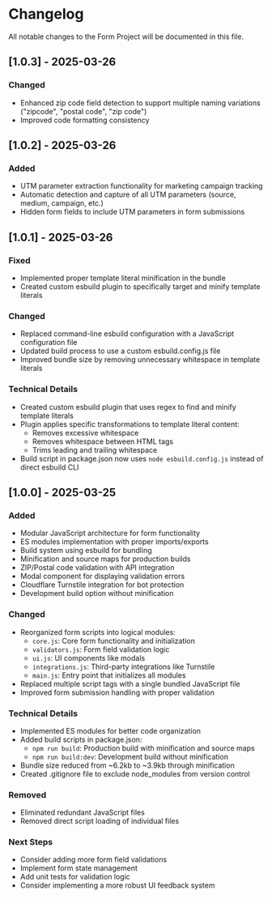 # Changelog

All notable changes to the Form Project will be documented in this file.

## [1.0.3] - 2025-03-26

### Changed

- Enhanced zip code field detection to support multiple naming variations ("zipcode", "postal code", "zip code")
- Improved code formatting consistency

## [1.0.2] - 2025-03-26

### Added

- UTM parameter extraction functionality for marketing campaign tracking
- Automatic detection and capture of all UTM parameters (source, medium, campaign, etc.)
- Hidden form fields to include UTM parameters in form submissions

## [1.0.1] - 2025-03-26

### Fixed

- Implemented proper template literal minification in the bundle
- Created custom esbuild plugin to specifically target and minify template literals

### Changed

- Replaced command-line esbuild configuration with a JavaScript configuration file
- Updated build process to use a custom esbuild.config.js file
- Improved bundle size by removing unnecessary whitespace in template literals

### Technical Details

- Created custom esbuild plugin that uses regex to find and minify template literals
- Plugin applies specific transformations to template literal content:
  - Removes excessive whitespace
  - Removes whitespace between HTML tags
  - Trims leading and trailing whitespace
- Build script in package.json now uses `node esbuild.config.js` instead of direct esbuild CLI

## [1.0.0] - 2025-03-25

### Added

- Modular JavaScript architecture for form functionality
- ES modules implementation with proper imports/exports
- Build system using esbuild for bundling
- Minification and source maps for production builds
- ZIP/Postal code validation with API integration
- Modal component for displaying validation errors
- Cloudflare Turnstile integration for bot protection
- Development build option without minification

### Changed

- Reorganized form scripts into logical modules:
  - `core.js`: Core form functionality and initialization
  - `validators.js`: Form field validation logic
  - `ui.js`: UI components like modals
  - `integrations.js`: Third-party integrations like Turnstile
  - `main.js`: Entry point that initializes all modules
- Replaced multiple script tags with a single bundled JavaScript file
- Improved form submission handling with proper validation

### Technical Details

- Implemented ES modules for better code organization
- Added build scripts in package.json:
  - `npm run build`: Production build with minification and source maps
  - `npm run build:dev`: Development build without minification
- Bundle size reduced from ~6.2kb to ~3.9kb through minification
- Created .gitignore file to exclude node_modules from version control

### Removed

- Eliminated redundant JavaScript files
- Removed direct script loading of individual files

### Next Steps

- Consider adding more form field validations
- Implement form state management
- Add unit tests for validation logic
- Consider implementing a more robust UI feedback system
